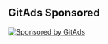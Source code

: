 <!-- GitAds-Verify: 3CQQSYDP7EBYG2DKY7P4AXZKAP33ZKJ1 -->
## GitAds Sponsored
[![Sponsored by GitAds](https://gitads.dev/v1/ad-serve?source=zoxilsi/my_portfolio_website@github)](https://gitads.dev/v1/ad-track?source=zoxilsi/my_portfolio_website@github)

